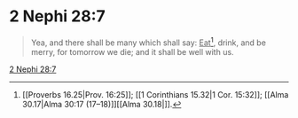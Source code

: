 # 2 Nephi 28:7

> Yea, and there shall be many which shall say: <u>Eat</u>[^a], drink, and be merry, for tomorrow we die; and it shall be well with us.

[2 Nephi 28:7](https://www.churchofjesuschrist.org/study/scriptures/bofm/2-ne/28?lang=eng&id=p7#p7)


[^a]: [[Proverbs 16.25|Prov. 16:25]]; [[1 Corinthians 15.32|1 Cor. 15:32]]; [[Alma 30.17|Alma 30:17 (17–18)]][[Alma 30.18|]].  
